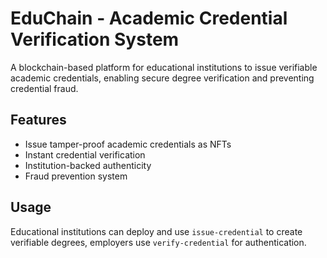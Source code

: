 # EduChain - Academic Credential Verification System

A blockchain-based platform for educational institutions to issue verifiable academic credentials, enabling secure degree verification and preventing credential fraud.

## Features
- Issue tamper-proof academic credentials as NFTs
- Instant credential verification
- Institution-backed authenticity
- Fraud prevention system

## Usage
Educational institutions can deploy and use `issue-credential` to create verifiable degrees, employers use `verify-credential` for authentication.